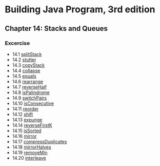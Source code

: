 # Building Java Program, 3rd edition

## Chapter 14: Stacks and Queues

### Excercise

+ 14.1 [splitStack](splitStack.java)
+ 14.2 [stutter](stutter.java)
+ 14.3 [copyStack](copyStack.java)
+ 14.4 [collapse](collapse.java)
+ 14.5 [equals](equals.java)
+ 14.6 [rearrange](rearrange.java)
+ 14.7 [reverseHalf](reverseHalf.java)
+ 14.8 [isPalindrome](isPalindrome.java)
+ 14.9 [switchPairs](switchPairs.java)
+ 14.10 [isConsecutive](isConsecutive.java)
+ 14.11 [reorder](reorder.java)
+ 14.12 [shift](shift.java)
+ 14.13 [expunge](expunge.java)
+ 14.14 [reverseFirstK](reverseFirstK.java)
+ 14.15 [isSorted](isSorted.java)
+ 14.16 [mirror](mirror.java)
+ 14.17 [compressDuplicates](compressDuplicates.java)
+ 14.18 [mirrorHalves](mirrorHalves.java)
+ 14.19 [removeMin](removeMin.java)
+ 14.20 [interleave](interleave.java)
